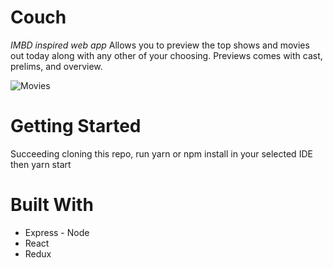 # Couch
*IMBD inspired web app* Allows you to preview the top shows and movies out today along with any other of your choosing. Previews comes with cast, prelims, and overview. 

![Movies](/public/images/UI.png)

# Getting Started
Succeeding cloning this repo, run yarn or npm install in your selected IDE then yarn start

# Built With
- Express - Node
- React
- Redux
